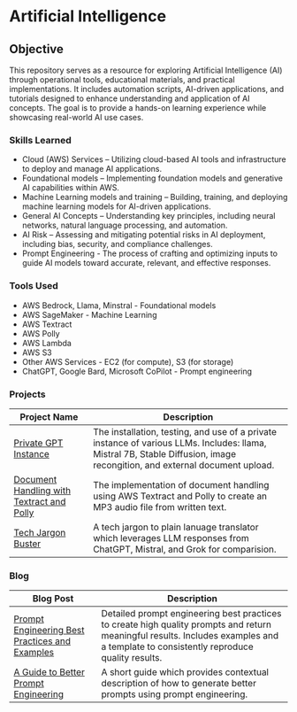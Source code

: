 # Artificial Intelligence

## Objective

This repository serves as a resource for exploring Artificial Intelligence (AI) through operational tools, educational materials, and practical implementations. It includes automation scripts, AI-driven applications, and tutorials designed to enhance understanding and application of AI concepts. The goal is to provide a hands-on learning experience while showcasing real-world AI use cases. 

### Skills Learned

- Cloud (AWS) Services – Utilizing cloud-based AI tools and infrastructure to deploy and manage AI applications.
- Foundational models – Implementing foundation models and generative AI capabilities within AWS.
- Machine Learning models and training – Building, training, and deploying machine learning models for AI-driven applications.
- General AI Concepts – Understanding key principles, including neural networks, natural language processing, and automation.
- AI Risk – Assessing and mitigating potential risks in AI deployment, including bias, security, and compliance challenges.
- Prompt Engineering - The process of crafting and optimizing inputs to guide AI models toward accurate, relevant, and effective responses.

### Tools Used

- AWS Bedrock, Llama, Minstral - Foundational models
- AWS SageMaker - Machine Learning
- AWS Textract
- AWS Polly
- AWS Lambda
- AWS S3
- Other AWS Services - EC2 (for compute), S3 (for storage)
- ChatGPT, Google Bard, Microsoft CoPilot - Prompt engineering

### Projects
| Project Name                                  | Description                |
|-----------------------------------------------|----------------------------|
| <a href="https://github.com/VoxSecuritatis/Project-AI-PrivateInstanceGPT">Private GPT Instance			| The installation, testing, and use of a private instance of various LLMs.  Includes:  llama, Mistral 7B, Stable Diffusion, image recongition, and external document upload. |
| <a href="https://github.com/VoxSecuritatis/Project-AI-DocumentHandlingTextractPolly">Document Handling with Textract and Polly  | The implementation of document handling using AWS Textract and Polly to create an MP3 audio file from written text. |
| <a href="https://github.com/VoxSecuritatis/Project-AI-tech-jargon-buster">Tech Jargon Buster | A tech jargon to plain lanuage translator which leverages LLM responses from ChatGPT, Mistral, and Grok for comparision. |

### Blog
| Blog Post                                      | Description               |
|------------------------------------------------|---------------------------|
| <a href="https://github.com/VoxSecuritatis/Blog-AI-PromptEngineeringBestPractices">Prompt Engineering Best Practices and Examples  | Detailed prompt engineering best practices to create high quality prompts and return meaningful results.  Includes examples and a template to consistently reproduce quality results. |
|<a href="https://github.com/VoxSecuritatis/Blog-AI-BetterPromptEngineering">A Guide to Better Prompt Engineering | A short guide which provides contextual description of how to generate better prompts using prompt engineering. |
<!-- 
## Steps
Work in Progress

Example below.

*Ref 1: Network Diagram*
-->
